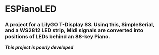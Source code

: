 # ESPianoLED
### A project for a LilyGO T-Display S3. Using this, SimpleSerial, and a WS2812 LED strip, Midi signals are converted into positions of LEDs behind an 88-key Piano.
***This project is poorly developed***
